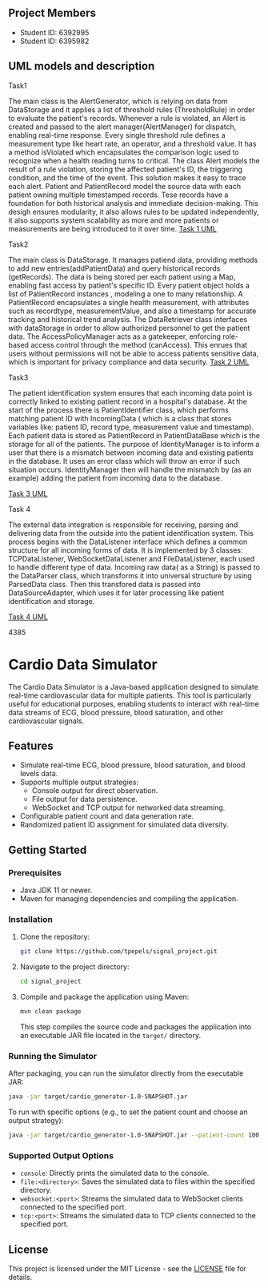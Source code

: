 ## Project Members
- Student ID: 6392995
- Student ID: 6395982

## UML models and description
Task1

The main class is the AlertGenerator, which is relying on data from DataStorage and it applies a list of threshold rules (ThresholdRule) in order to evaluate the patient's records. Whenever a rule is violated, an Alert is created and passed to the alert manager(AlertManager) for dispatch, enabling real-time response. Every single threshold rule defines a measurement type like heart rate, an operator, and a threshold value. It has a method isViolated which encapsulates the comparison logic used to recognize when a health reading turns to critical. The class Alert models the result of a rule violation, storing the affected patient's ID, the triggering condition, and the time of the event. This solution makes it easy to trace each alert. Patient and PatientRecord model the source data with each patient owning multiple timestamped records. Tese records have a foundation for both historical analysis and immediate decision-making. This desigh ensures modularity, it also allows rules to be updated independently, it also supports system scalability as more and more patients or measurements are being introduced to it over time.
[Task 1 UML](./uml_models/Task1UML.PDF)

Task2

The main class is DataStorage. It manages patiend data, providing methods to add new entries(addPatientData) and query historical records (getRecords). The data is being stored per each patient using a Map, enabling fast access by patient's specific ID. Every patient object holds a list of PatientRecord instances , modeling a one to many relationship. A PatientRecord encapsulates a single health measurement, with attributes such as recordtype, measurementValue, and also a timestamp for accurate tracking and historical trend analysis. The DataRetriever class interfaces with dataStorage in order to allow authorized personnel to get the patient data. The AccessPolicyManager acts as a gatekeeper, enforcing role- based access control through the method (canAccess). This enrues that users without permissions will not be able to access patients sensitive data, which is important for privacy compliance and data security. 
[Task 2 UML](./uml_models/Task2UML.PDF)

Task3 
 
The patient identification system ensures that each incoming data point is correctly linked to existing patient record in a hospital's database. At the start of the process there is PatientIdentifier class, which performs matching patient ID with IncomingData ( which is a class that stores variables like: patient ID, record type, measurement value and timestamp).
Each patient data is stored as PatientRecord in PatientDataBase which is the storage for all of the patients. The purpose of IdentityManager is to inform a user that there is a mismatch between incoming data and existing patients in the database. It uses an error class which will throw an error if such situation occurs. IdentityManager then will handle the mismatch by (as an example) adding the patient from incoming data to the database.

[Task 3 UML](./uml_models/Task3UML.pdf)

Task 4 

The external data integration is responsible for receiving, parsing and delivering data from 
the outside into the patient identification system. This process begins with the DataListener interface which defines a common structure for all incoming forms of data. It is implemented by 3 classes: TCPDataListener, WebSocketDataListener and FileDataListener, each used to handle different type of data. Incoming raw data( as  a String) is passed to the DataParser class, which transforms it into universal structure by using ParsedData class. Then this transfored data is passed into DataSourceAdapter, which uses it for later processing like patient identification and storage.

[Task 4 UML](./uml_models/Task4UML.pdf)

4385
# Cardio Data Simulator

The Cardio Data Simulator is a Java-based application designed to simulate real-time cardiovascular data for multiple patients. This tool is particularly useful for educational purposes, enabling students to interact with real-time data streams of ECG, blood pressure, blood saturation, and other cardiovascular signals.

## Features

- Simulate real-time ECG, blood pressure, blood saturation, and blood levels data.
- Supports multiple output strategies:
  - Console output for direct observation.
  - File output for data persistence.
  - WebSocket and TCP output for networked data streaming.
- Configurable patient count and data generation rate.
- Randomized patient ID assignment for simulated data diversity.

## Getting Started

### Prerequisites

- Java JDK 11 or newer.
- Maven for managing dependencies and compiling the application.

### Installation

1. Clone the repository:

   ```sh
   git clone https://github.com/tpepels/signal_project.git
   ```

2. Navigate to the project directory:

   ```sh
   cd signal_project
   ```

3. Compile and package the application using Maven:
   ```sh
   mvn clean package
   ```
   This step compiles the source code and packages the application into an executable JAR file located in the `target/` directory.

### Running the Simulator

After packaging, you can run the simulator directly from the executable JAR:

```sh
java -jar target/cardio_generator-1.0-SNAPSHOT.jar
```

To run with specific options (e.g., to set the patient count and choose an output strategy):

```sh
java -jar target/cardio_generator-1.0-SNAPSHOT.jar --patient-count 100 --output file:./output
```

### Supported Output Options

- `console`: Directly prints the simulated data to the console.
- `file:<directory>`: Saves the simulated data to files within the specified directory.
- `websocket:<port>`: Streams the simulated data to WebSocket clients connected to the specified port.
- `tcp:<port>`: Streams the simulated data to TCP clients connected to the specified port.

## License

This project is licensed under the MIT License - see the [LICENSE](LICENSE) file for details.
